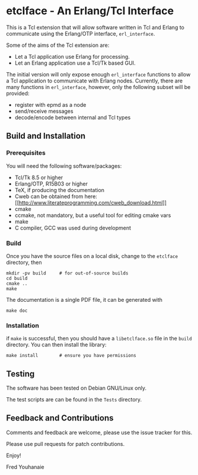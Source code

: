 
# etclface - An Erlang/Tcl Interface

This is a Tcl extension that will allow software written in Tcl and
Erlang to communicate using the Erlang/OTP interface, `erl_interface`.

Some of the aims of the Tcl extension are:

* Let a Tcl application use Erlang for processing.
* Let an Erlang application use a Tcl/Tk based GUI.

The initial version will only expose enough `erl_interface` functions to
allow a Tcl application to communicate with Erlang nodes.  Currently,
there are many functions in `erl_interface`, however, only the following
subset will be provided:

* register with epmd as a node
* send/receive messages
* decode/encode between internal and Tcl types

## Build and Installation

### Prerequisites

You will need the following software/packages:

* Tcl/Tk 8.5 or higher
* Erlang/OTP, R15B03 or higher
* TeX, if producing the documentation
* Cweb can be obtained from here:
	[[http://www.literateprogramming.com/cweb_download.html]]
* cmake
* ccmake, not mandatory, but a useful tool for editing cmake vars
* make
* C compiler, GCC was used during development

### Build

Once you have the source files on a local disk, change to the `etclface`
directory, then

	mkdir -pv build		# for out-of-source builds
	cd build
	cmake ..
	make

The documentation is a single PDF file, it can be generated with

	make doc		

### Installation

if `make` is successful, then you should have a `libetclface.so` file in
the `build` directory. You can then install the library:

	make install		# ensure you have permissions

## Testing

The software has been tested on Debian GNU/Linux only.

The test scripts are can be found in the `Tests` directory.

## Feedback and Contributions

Comments and feedback are welcome, please use the issue tracker for this.

Please use pull requests for patch contributions.


Enjoy!

Fred Youhanaie

